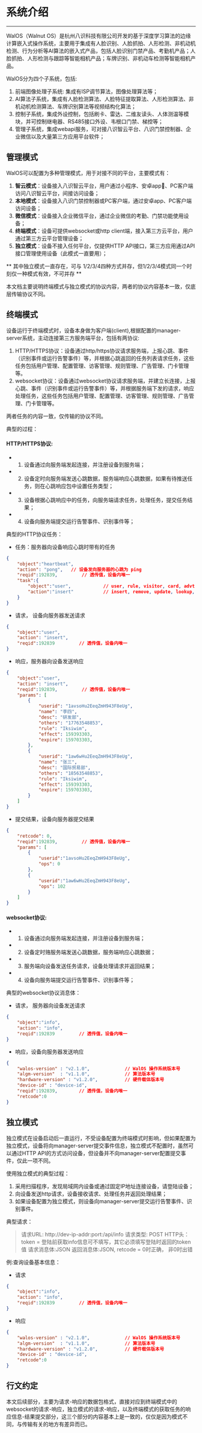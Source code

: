 # 系统介绍
---------

WalOS（Walnut OS）是杭州八识科技有限公司开发的基于深度学习算法的边缘计算嵌入式操作系统，主要用于集成有人脸识别、人脸抓拍、人形检测、非机动机检测、行为分析等AI算法的嵌入式产品，包括人脸识别门禁产品、考勤机产品；人脸抓拍、人形检测与跟踪等智能相机产品；车牌识别、非机动车检测等智能相机产品。

WalOS分为四个子系统，包括:

1. 前端图像处理子系统: 集成有ISP调节算法，图像处理算法等；
2. AI算法子系统，集成有人脸检测算法、人脸特征提取算法、人形检测算法、非机动机检测算法、车牌识别算法等视频结构化算法；
3. 控制子系统，集成外设控制，包括刷卡、雷达、二维友读头、人体测温等模块，并可控制继电器、RS485接口外设、韦根口门禁、梯控等；
4. 管理子系统，集成webapi服务，可对接八识智云平台、八识门禁控制器、企业微信以及大量第三方应用平台软件；


## 管理模式

WalOS可以配置为多种管理模式，用于对接不同的平台，主要模式有：

1. **智云模式**：设备接入八识智云平台，用户通过小程序、安卓app、PC客户端访问八识智云平台，间接访问设备；
2. **本地模式**：设备接入八识门禁控制器或PC客户端，通过安卓app、PC客户端访问设备；
3. **微信模式**：设备接入企业微信平台，通过企业微信的考勤、门禁功能使用设备；
4. **终端模式**：设备可提供websocket或http client端，接入第三方云平台，用户通过第三方云平台管理设备；
5. **独立模式**：设备不接入任何平台，仅提供HTTP API接口，第三方应用通过API接口管理使用设备（此模式一直要用）；

** 其中独立模式一直存在，可与 1/2/3/4四种方式并存，但1/2/3/4模式同一个时刻仅一种模式有效，不可并存 **

本文档主要说明终端模式与独立模式的协议内容，两者的协议内容基本一致，仅底层传输协议不同。

## 终端模式

设备运行于终端模式时，设备本身做为客户端(client),根据配置的manager-server系统，主动连接第三方服务端平台，包括有两协议:

1. HTTP/HTTPS协议：设备通过http/https协议请求服务端，上报心跳、事件（识别事件或运行告警事件）等，并根据心跳返回的任务列表请求任务，这些任务包括用户管理、配置管理、访客管理、规则管理、广告管理、门卡管理等。
2. websocket协议：设备通过websocket协议请求服务端，并建立长连接，上报心跳、事件（识别事件或运行告警事件）等，并根据服务端下发的请求，响应处理任务，这些任务包括用户管理、配置管理、访客管理、规则管理、广告管理、门卡管理等。

两者任务的内容一致，仅传输的协议不同。

典型的过程：
#### HTTP/HTTPS协议:
- 1. 设备通过向服务端发起连接，并注册设备到服务端；
- 2. 设备定时向服务端发送心跳数据，服务端响应心跳数据，如果有待推送任务，则在心跳响应包中设置任务类型；
- 3. 设备根据心跳响应中的任务，向服务端请求任务，处理任务，提交任务结果；
- 4. 设备向服务端提交运行告警事件、识别事件等；

典型的HTTP协议任务：
- 任务：服务器向设备响应心跳时带有的任务

```json
{
    "object":"heartbeat",
    "action": "pong",   // 设备发向服务器的心跳为 ping
    "reqid":192839,         // 透传值，设备内唯一
    "task":{
        "object":"user",            // user, rule, visitor, card, advt ...
        "action":"insert"           // insert, remove, update, lookup, list
    }
}
```

- 请求， 设备向服务器发送请求

```json
{
    "object":"user",
    "action": "insert",
    "reqid":192839         // 透传值，设备内唯一
}
```

- 响应，服务器向设备发送响应

```json
{
    "object":"user",
    "action": "insert",
    "reqid":192839,         // 透传值，设备内唯一
    "params": [
        {
            "userid": "1avsoHu2EeqZmH943F8eUg",
            "name": "李四",
            "desc": "研发部",
            "others": "17763548853",
            "rule": "Iksiwim",
            "effect": 159393303,
            "expire": 159703303,
        },
        {
            "userid": "1aw6wHu2EeqZmH943F8eUg",
            "name": "张三",
            "desc": "国际贸易部",
            "others": "18563548853",
            "rule": "Iksiwim",
            "effect": 159393303,
            "expire": 159703303,
        }
    ]
}
```

- 提交结果，设备向服务器提交结果

```json
{
    "retcode": 0,
    "reqid":192839,         // 透传值，设备内唯一
    "params": [
        { 
            "userid":"1avsoHu2EeqZmH943F8eUg",
            "ops": 0
        },
        {
            "userid":"1aw6wHu2EeqZmH943F8eUg",
            "ops": 102
        }
    ]
}
```

####  websocket协议:
- 1. 设备通过向服务端发起连接，并注册设备到服务端；
- 2. 设备定时赂服务端发送心跳数据，服务端响应心跳数据；
- 3. 服务端向设备发送任务请求，设备处理请求并返回结果；
- 4. 设备向服务端提交运行告警事件、识别事件等；

典型的websocket协议消息体：
- 请求， 服务器向设备发送请求

```json
{
    "object":"info",
    "action": "info",
    "reqid":192839         // 透传值，设备内唯一
}
```

- 响应，设备向服务器发送响应

```json
{
    "walos-version" : "v2.1.0",             // WalOS 操作系统版本号
    "algm-version"  : "v1.1.0",             // 算法版本号
    "hardware-version" : "v1.2.0",          // 硬件载体版本号
    "device-id" : "device-id",
    "reqid":192839,        // 透传值，设备内唯一
    "retcode":0
}
```

## 独立模式

独立模式在设备启动后一直运行，不受设备配置为终端模式时影响，但如果配置为独立模式，设备将向manager-server提交事件信息，独立模式不配置时，虽然可以通过HTTP API的方式访问设备，但设备并不向manager-server配置提交事件，仅此一项不同。

使用独立模式的典型过程：

1. 采用扫描程序，发现局域网内设备或通过固定IP地址连接设备，请登陆设备；
2. 向设备发送http请求，设备接收请求、处理任务并返回处理结果；
3. 如果设备配置为独立模式，则设备向manager-server提交运行告警事件、识别事件。

典型请求：

>请求URL: http://dev-ip-addr:port:/api/info
>请求类型: POST
>HTTP头：token = 登陆前获取info信息可不填写，其它必须填写登陆时返回的token值
>请求消息体:JSON
>返回消息体:JSON, retcode = 0时正确， 非0时出错

例:查询设备基本信息：

- 请求

```json
{
    "object":"info",
    "action": "info",
    "reqid":192839         // 透传值，设备内唯一
}
```

- 响应

```json
{
    "walos-version" : "v2.1.0",             // WalOS 操作系统版本号
    "algm-version"  : "v1.1.0",             // 算法版本号
    "hardware-version" : "v1.2.0",          // 硬件载体版本号
    "device-id" : "device-id",
    "retcode":0
}
```

## 行文约定

本文后续部分，主要为请求-响应的数据包格式，直接对应到终端模式中的websocket的请求-响应，独立模式的请求-响应，以及终端模式的获取任务的响应信息-结果提交部分，这三个部分的内容基本上是一致的，仅仅是因为模式不同，与传输有关的地方有差异而已。 



